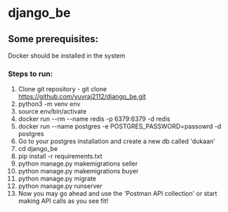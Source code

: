 # django_be


## Some prerequisites:
Docker should be installed in the system

### Steps to run:

1. Clone git repository - git clone https://github.com/yuvraj2112/django_be.git
2. python3 -m venv env
3. source env/bin/activate
4. docker run --rm --name redis -p 6379:6379 -d redis
5. docker run --name postgres -e POSTGRES_PASSWORD=passowrd -d postgres
6. Go to your postgres installation and create a new db called 'dukaan'
7. cd django_be
8. pip install -r requirements.txt
9. python manage.py makemigrations seller
10. python manage.py makemigrations buyer
11. python manage.py migrate
12. python manage.py runserver
13. Now you may go ahead and use the 'Postman API collection' or start making API calls as you see fit!